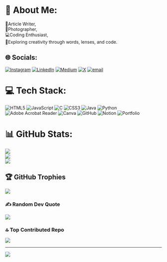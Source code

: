 # 💫 About Me:
📝Article Writer,<br>📸Photographer,<br>💻Coding Enthusiast,<br>🚀Exploring creativity through words, lenses, and code.


## 🌐 Socials:
[![Instagram](https://img.shields.io/badge/Instagram-%23E4405F.svg?logo=Instagram&logoColor=white)](https://instagram.com/https://www.instagram.com/arshan_r07/) [![LinkedIn](https://img.shields.io/badge/LinkedIn-%230077B5.svg?logo=linkedin&logoColor=white)](https://linkedin.com/in/https://www.linkedin.com/in/arshan-rahman-351224248/) [![Medium](https://img.shields.io/badge/Medium-12100E?logo=medium&logoColor=white)](https://medium.com/@https://medium.com/@arshanrahman77) [![X](https://img.shields.io/badge/X-black.svg?logo=X&logoColor=white)](https://x.com/@arshan_rah07) [![email](https://img.shields.io/badge/Email-D14836?logo=gmail&logoColor=white)](mailto:arshanrahman77@gmail.com) 

# 💻 Tech Stack:
![HTML5](https://img.shields.io/badge/html5-%23E34F26.svg?style=for-the-badge&logo=html5&logoColor=white) ![JavaScript](https://img.shields.io/badge/javascript-%23323330.svg?style=for-the-badge&logo=javascript&logoColor=%23F7DF1E) ![C](https://img.shields.io/badge/c-%2300599C.svg?style=for-the-badge&logo=c&logoColor=white) ![CSS3](https://img.shields.io/badge/css3-%231572B6.svg?style=for-the-badge&logo=css3&logoColor=white) ![Java](https://img.shields.io/badge/java-%23ED8B00.svg?style=for-the-badge&logo=openjdk&logoColor=white) ![Python](https://img.shields.io/badge/python-3670A0?style=for-the-badge&logo=python&logoColor=ffdd54) ![Adobe Acrobat Reader](https://img.shields.io/badge/Adobe%20Acrobat%20Reader-EC1C24.svg?style=for-the-badge&logo=Adobe%20Acrobat%20Reader&logoColor=white) ![Canva](https://img.shields.io/badge/Canva-%2300C4CC.svg?style=for-the-badge&logo=Canva&logoColor=white) ![GitHub](https://img.shields.io/badge/github-%23121011.svg?style=for-the-badge&logo=github&logoColor=white) ![Notion](https://img.shields.io/badge/Notion-%23000000.svg?style=for-the-badge&logo=notion&logoColor=white) ![Portfolio](https://img.shields.io/badge/Portfolio-%23000000.svg?style=for-the-badge&logo=firefox&logoColor=#FF7139)
# 📊 GitHub Stats:
![](https://github-readme-stats.vercel.app/api?username=arshan-rahman&theme=dark&hide_border=false&include_all_commits=true&count_private=false)<br/>
![](https://github-readme-streak-stats.herokuapp.com/?user=arshan-rahman&theme=dark&hide_border=false)<br/>
![](https://github-readme-stats.vercel.app/api/top-langs/?username=arshan-rahman&theme=dark&hide_border=false&include_all_commits=true&count_private=false&layout=compact)

## 🏆 GitHub Trophies
![](https://github-profile-trophy.vercel.app/?username=arshan-rahman&theme=dark&no-frame=false&no-bg=true&margin-w=4)

### ✍️ Random Dev Quote
![](https://quotes-github-readme.vercel.app/api?type=vetical&theme=dark)

### 🔝 Top Contributed Repo
![](https://github-contributor-stats.vercel.app/api?username=arshan-rahman&limit=5&theme=dark&combine_all_yearly_contributions=true)

---
[![](https://visitcount.itsvg.in/api?id=arshan-rahman&icon=1&color=4)](https://visitcount.itsvg.in)

<!-- Proudly created with GPRM ( https://gprm.itsvg.in ) -->
